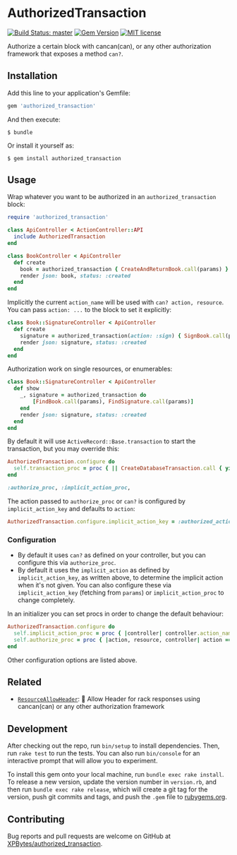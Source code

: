 # AuthorizedTransaction

[![Build Status: master](https://travis-ci.com/XPBytes/authorized_transaction.svg)](https://travis-ci.com/XPBytes/authorized_transaction)
[![Gem Version](https://badge.fury.io/rb/authorized_transaction.svg)](https://badge.fury.io/rb/authorized_transaction)
[![MIT license](http://img.shields.io/badge/license-MIT-brightgreen.svg)](http://opensource.org/licenses/MIT)

Authorize a certain block with cancan(can), or any other authorization framework that exposes a method `can?`.

## Installation

Add this line to your application's Gemfile:

```ruby
gem 'authorized_transaction'
```

And then execute:

    $ bundle

Or install it yourself as:

    $ gem install authorized_transaction

## Usage

Wrap whatever you want to be authorized in an `authorized_transaction` block:

```ruby
require 'authorized_transaction'

class ApiController < ActionController::API
  include AuthorizedTransaction
end

class BookController < ApiController
  def create
    book = authorized_transaction { CreateAndReturnBook.call(params) }
    render json: book, status: :created
  end
end
```

Implicitly the current `action_name` will be used with `can? action, resource`. You can pass `action: ...` to the block
to set it explicitly:

```ruby
class Book::SignatureController < ApiController
  def create
    signature = authorized_transaction(action: :sign) { SignBook.call(params) }
    render json: signature, status: :created
  end
end
```

Authorization work on single resources, or enumerables:

```ruby
class Book::SignatureController < ApiController
  def show
    _, signature = authorized_transaction do
        [FindBook.call(params), FindSignature.call(params)]
    end
    render json: signature, status: :created
  end
end
```

By default it will use `ActiveRecord::Base.transaction` to start the transaction, but you may override this:
```ruby
AuthorizedTransaction.configure do
  self.transaction_proc = proc { || CreateDatabaseTransaction.call { yield } }
end

:authorize_proc, :implicit_action_proc,
```

The action passed to `authorize_proc` or `can?` is configured by `implicit_action_key` and defaults to `action`:
```ruby
AuthorizedTransaction.configure.implicit_action_key = :authorized_action
```

### Configuration

- By default it uses `can?` as defined on your controller, but you can configure this via `authorize_proc`.
- By default it uses the `implicit_action` as defined by `implicit_action_key`, as written above, to determine the
  implicit action when it's not given. You can also configure these via `implicit_action_key` (fetching from `params`)
  or `implicit_action_proc` to change completely.

In an initializer you can set procs in order to change the default behaviour:

```ruby
AuthorizedTransaction.configure do
  self.implicit_action_proc = proc { |controller| controller.action_name.to_sym }
  self.authorize_proc = proc { |action, resource, controller| action == :whatever || controller.can?(action, resource) }
end
```

Other configuration options are listed above.

## Related

- [`ResourceAllowHeader`](https://github.com/XPBytes/resource_allow_header): :triangular_flag_on_post: Allow Header for rack responses using cancan(can) or any other authorization framework

## Development

After checking out the repo, run `bin/setup` to install dependencies. Then, run `rake test` to run the tests. You can
also run `bin/console` for an interactive prompt that will allow you to experiment.

To install this gem onto your local machine, run `bundle exec rake install`. To release a new version, update the
version number in `version.rb`, and then run `bundle exec rake release`, which will create a git tag for the version,
push git commits and tags, and push the `.gem` file to [rubygems.org](https://rubygems.org).

## Contributing

Bug reports and pull requests are welcome on GitHub at [XPBytes/authorized_transaction](https://github.com/XPBytes/authorized_transaction).
